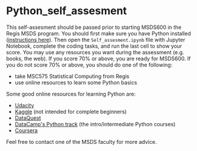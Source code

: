# Python_self_assesment
This self-assesment should be passed prior to starting MSDS600 in the Regis MSDS program. You should first make sure you have Python installed ([instructions here](https://github.com/nateGeorge/Python_getting_started)). Then open the `Self_assesment.ipynb` file with Jupyter Notebook, complete the coding tasks, and run the last cell to show your score. You may use any resources you want during the assessment (e.g. books, the web). If you score 70% or above, you are ready for MSDS600. If you do not score 70% or above, you should do one of the following:

- take MSC575 Statistical Computing from Regis
- use online resources to learn some Python basics

Some good online resources for learning Python are:
- [Udacity](https://www.udacity.com/course/introduction-to-python--ud1110)
- [Kaggle](https://www.kaggle.com/learn/overview) (not intended for complete beginners)
- [DataQuest](https://www.dataquest.io/course/python-for-data-science-fundamentals/)
- [DataCamp's Python track](https://www.datacamp.com/tracks/python-fundamentals) (the intro/intermediate Python courses)
- [Coursera](https://www.coursera.org/learn/python)

Feel free to contact one of the MSDS faculty for more advice.